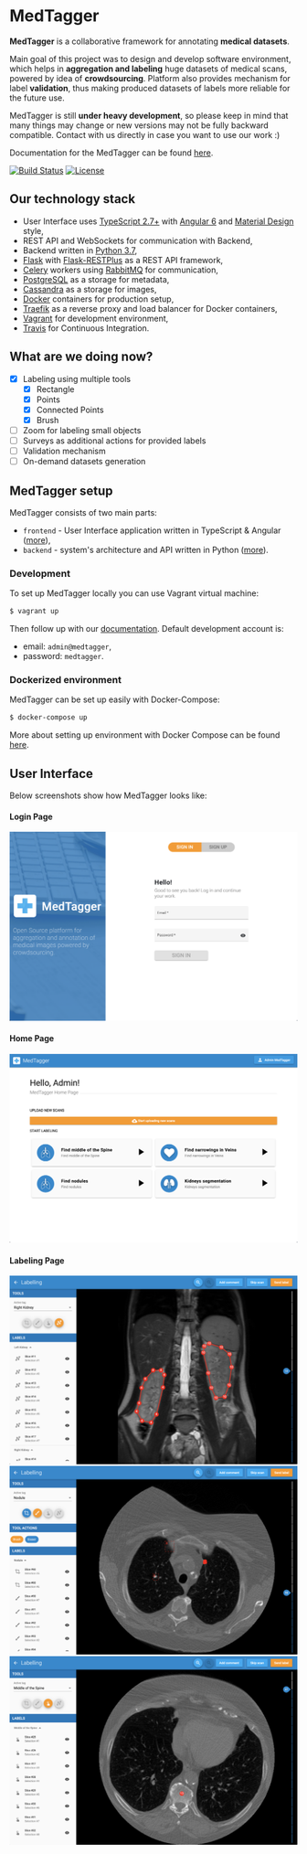 # MedTagger

**MedTagger** is a collaborative framework for annotating **medical datasets**.

Main goal of this project was to design and develop software environment,
which helps in **aggregation and labeling** huge datasets of medical scans,
powered by idea of **crowdsourcing**. Platform also provides mechanism for
label **validation**, thus making produced datasets of labels more reliable
for the future use.

MedTagger is still **under heavy development**, so please keep in mind that
many things may change or new versions may not be fully backward compatible.
Contact with us directly in case you want to use our work :)

Documentation for the MedTagger can be found [here](/docs).

[![Build Status](https://travis-ci.com/medtagger/MedTagger.svg?branch=master)](https://travis-ci.com/medtagger/MedTagger)
[![License](https://img.shields.io/badge/License-Apache%202.0-blue.svg)](https://opensource.org/licenses/Apache-2.0)

## Our technology stack

 - User Interface uses [TypeScript 2.7+](http://typescriptlang.org/) with [Angular 6](http://angular.io/) and [Material Design](http://material.angular.io/) style,
 - REST API and WebSockets for communication with Backend,
 - Backend written in [Python 3.7](https://www.python.org),
 - [Flask](http://flask.pocoo.org/) with [Flask-RESTPlus](http://flask-restplus.readthedocs.io/) as a REST API framework,
 - [Celery](http://www.celeryproject.org/) workers using [RabbitMQ](https://www.rabbitmq.com/) for communication,
 - [PostgreSQL](https://www.postgresql.org/) as a storage for metadata,
 - [Cassandra](http://cassandra.apache.org/) as a storage for images,
 - [Docker](http://docker.com/) containers for production setup,
 - [Traefik](https://traefik.io/) as a reverse proxy and load balancer for Docker containers,
 - [Vagrant](https://www.vagrantup.com) for development environment,
 - [Travis](http://travis-ci.org/) for Continuous Integration.

## What are we doing now?

 - [x] Labeling using multiple tools
   - [x] Rectangle
   - [x] Points
   - [x] Connected Points
   - [x] Brush
 - [ ] Zoom for labeling small objects
 - [ ] Surveys as additional actions for provided labels
 - [ ] Validation mechanism
 - [ ] On-demand datasets generation

## MedTagger setup

MedTagger consists of two main parts:
 - `frontend` - User Interface application written in TypeScript & Angular ([more](/frontend)),
 - `backend` - system's architecture and API written in Python ([more](/backend)).

### Development

To set up MedTagger locally you can use Vagrant virtual machine:

```bash
$ vagrant up
```

Then follow up with our [documentation](/docs). Default development account is:
 - email: `admin@medtagger`,
 - password: `medtagger`.

### Dockerized environment

MedTagger can be set up easily with Docker-Compose:

```bash
$ docker-compose up
```

More about setting up environment with Docker Compose can be found [here](/docs/setup_with_docker_compose.md).

## User Interface

Below screenshots show how MedTagger looks like:

#### Login Page
![Login Page](/docs/assets/login-page.png)

#### Home Page
![Home Page](/docs/assets/home-page.png)

#### Labeling Page
![Labeling Page](/docs/assets/labeling-page-1.png)
![Labeling Page](/docs/assets/labeling-page-2.png)
![Labeling Page](/docs/assets/labeling-page-3.png)
